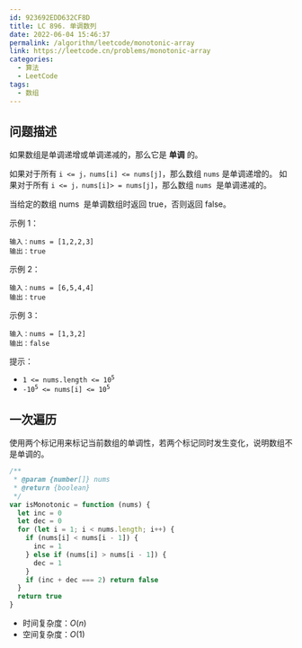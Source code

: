 ```yaml
---
id: 923692EDD632CF8D
title: LC 896. 单调数列
date: 2022-06-04 15:46:37
permalink: /algorithm/leetcode/monotonic-array
link: https://leetcode.cn/problems/monotonic-array
categories:
  - 算法
  - LeetCode
tags:
  - 数组
---
```


<Level :type='1'/>

## 问题描述

如果数组是单调递增或单调递减的，那么它是 **单调** 的。

如果对于所有 `i <= j，nums[i] <= nums[j]`，那么数组 `nums` 是单调递增的。 如果对于所有 `i <= j，nums[i]> = nums[j]`，那么数组 `nums`  是单调递减的。

当给定的数组 nums  是单调数组时返回 true，否则返回 false。

示例 1：

```text
输入：nums = [1,2,2,3]
输出：true
```

示例 2：

```text
输入：nums = [6,5,4,4]
输出：true
```

示例 3：

```text
输入：nums = [1,3,2]
输出：false
```

提示：

- <code>1 <= nums.length <= 10<sup>5</sup></code>
- <code>-10<sup>5</sup> <= nums[i] <= 10<sup>5</sup></code>

## 一次遍历

使用两个标记用来标记当前数组的单调性，若两个标记同时发生变化，说明数组不是单调的。

```javascript
/**
 * @param {number[]} nums
 * @return {boolean}
 */
var isMonotonic = function (nums) {
  let inc = 0
  let dec = 0
  for (let i = 1; i < nums.length; i++) {
    if (nums[i] < nums[i - 1]) {
      inc = 1
    } else if (nums[i] > nums[i - 1]) {
      dec = 1
    }
    if (inc + dec === 2) return false
  }
  return true
}
```

- 时间复杂度：$O(n)$
- 空间复杂度：$O(1)$
